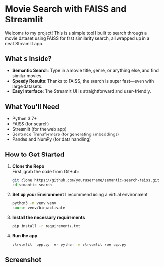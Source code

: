 # Movie Search with FAISS and Streamlit

Welcome to my project! This is a simple tool I built to search through a movie dataset using FAISS for fast similarity search, all wrapped up in a neat Streamlit app.

## What's Inside?

- **Semantic Search**: Type in a movie title, genre, or anything else, and find similar movies.
- **Speedy Results**: Thanks to FAISS, the search is super fast—even with large datasets.
- **Easy Interface**: The Streamlit UI is straightforward and user-friendly.

## What You'll Need

- Python 3.7+
- FAISS (for search)
- Streamlit (for the web app)
- Sentence Transformers (for generating embeddings)
- Pandas and NumPy (for data handling)

## How to Get Started

1. **Clone the Repo**  
   First, grab the code from GitHub:
   ```bash
   git clone https://github.com/yourusername/semantic-search-faiss.git
   cd semantic-search
   ```
2. **Set up your Environment**
   I recommend using a virtual environment
   ```bash
   python3 -m venv venv
   source venv/bin/activate 
   ```
3. **Install the necessary requirements**
   ```bash
   pip install -r requirements.txt
   ```

4. **Run the app**
   ```bash
   streamlit  app.py  or python -m streamlit run app.py
   ```

## Screenshot

